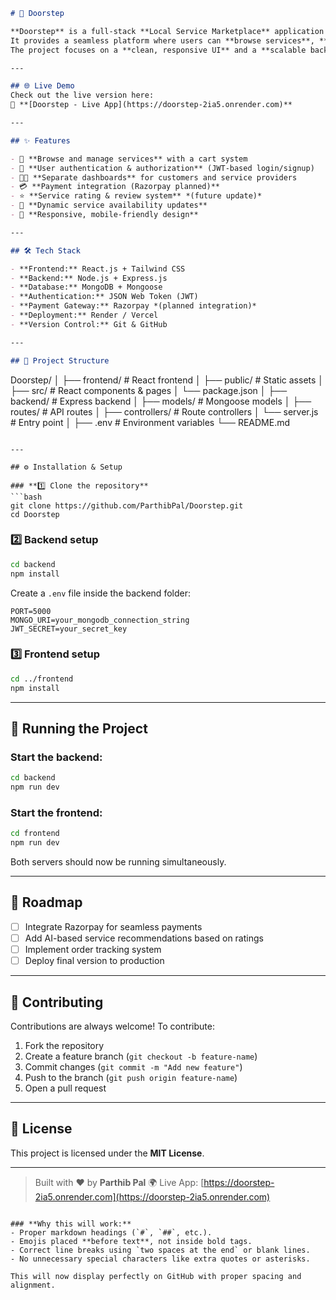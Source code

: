 

```markdown
# 🚪 Doorstep

**Doorstep** is a full-stack **Local Service Marketplace** application built using the **MERN stack**.  
It provides a seamless platform where users can **browse services**, **add them to a cart**, and **checkout**, while service providers can **register**, **list**, and **manage their offerings**.  
The project focuses on a **clean, responsive UI** and a **scalable backend** to handle real-world service management needs.

---

## 🌐 Live Demo
Check out the live version here:  
🔗 **[Doorstep - Live App](https://doorstep-2ia5.onrender.com)**

---

## ✨ Features

- 🛒 **Browse and manage services** with a cart system  
- 🔐 **User authentication & authorization** (JWT-based login/signup)  
- 🧑‍💼 **Separate dashboards** for customers and service providers  
- 💳 **Payment integration (Razorpay planned)**  
- ⭐ **Service rating & review system** *(future update)*  
- 🔄 **Dynamic service availability updates**  
- 📱 **Responsive, mobile-friendly design**

---

## 🛠 Tech Stack

- **Frontend:** React.js + Tailwind CSS  
- **Backend:** Node.js + Express.js  
- **Database:** MongoDB + Mongoose  
- **Authentication:** JSON Web Token (JWT)  
- **Payment Gateway:** Razorpay *(planned integration)*  
- **Deployment:** Render / Vercel  
- **Version Control:** Git & GitHub  

---

## 📂 Project Structure
```

Doorstep/
│
├── frontend/          # React frontend
│   ├── public/        # Static assets
│   ├── src/           # React components & pages
│   └── package.json
│
├── backend/           # Express backend
│   ├── models/        # Mongoose models
│   ├── routes/        # API routes
│   ├── controllers/   # Route controllers
│   └── server.js      # Entry point
│
├── .env               # Environment variables
└── README.md

````

---

## ⚙️ Installation & Setup

### **1️⃣ Clone the repository**
```bash
git clone https://github.com/ParthibPal/Doorstep.git
cd Doorstep
````

### **2️⃣ Backend setup**

```bash
cd backend
npm install
```

Create a `.env` file inside the backend folder:

```
PORT=5000
MONGO_URI=your_mongodb_connection_string
JWT_SECRET=your_secret_key
```

### **3️⃣ Frontend setup**

```bash
cd ../frontend
npm install
```

---

## 🧪 Running the Project

### Start the backend:

```bash
cd backend
npm run dev
```

### Start the frontend:

```bash
cd frontend
npm run dev
```

Both servers should now be running simultaneously.

---

## 📌 Roadmap

* [ ] Integrate Razorpay for seamless payments
* [ ] Add AI-based service recommendations based on ratings
* [ ] Implement order tracking system
* [ ] Deploy final version to production

---

## 🤝 Contributing

Contributions are always welcome!
To contribute:

1. Fork the repository
2. Create a feature branch (`git checkout -b feature-name`)
3. Commit changes (`git commit -m "Add new feature"`)
4. Push to the branch (`git push origin feature-name`)
5. Open a pull request

---

## 📝 License

This project is licensed under the **MIT License**.

---

> Built with ❤️ by **Parthib Pal**
> 🌍 Live App: [https://doorstep-2ia5.onrender.com](https://doorstep-2ia5.onrender.com)

```

### **Why this will work:**
- Proper markdown headings (`#`, `##`, etc.).
- Emojis placed **before text**, not inside bold tags.
- Correct line breaks using `two spaces at the end` or blank lines.
- No unnecessary special characters like extra quotes or asterisks.  

This will now display perfectly on GitHub with proper spacing and alignment.
```
